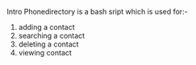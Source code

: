Intro
Phonedirectory is a bash sript which is used for:-
1. adding a contact
2. searching a contact
3. deleting a contact
4. viewing contact

